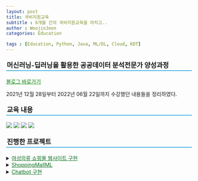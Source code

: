```yaml
---
layout: post
title: 국비지원교육
subtitle : 6개월 간의 국비지원교육을 마치고..
author : WoojinJeon
categories: Education

tags : [Education, Python, Java, ML/DL, Cloud, KDT]
---
```


<p style="border-bottom: 2px solid #3FAFE4; padding: 0.1em; font-size: 18px;"><b>머신러닝-딥러닝을 활용한 공공데이터 분석전문가 양성과정</b></p>

<a href="https://blog.naver.com/wooeric1" target="_blank" rel="noopener noreferrer" style="color:green">블로그 바로가기</a>

2021년 12월 28일부터 2022년 06월 22일까지 수강했던 내용들을 정리하였다.<br/>

<p style="border-bottom: 2px solid #3FAFE4; padding: 0.1em; font-size: 18px;"><b>교육 내용</b></p>

<img src="https://img.shields.io/badge/Java-orange?style=flat-square&logo=Java&logoColor=white"/> <img src="https://img.shields.io/badge/Python-white?style=flat&logo=Python&logoColor=blue"/> <img src="https://img.shields.io/badge/R-white?style=flat&logo=R&logoColor=276DC3"/> <img src="https://img.shields.io/badge/Tensorflow-white?style=flat&logo=Tensorflow&logoColor=FF6F00"/><br/>

<p style="border-bottom: 2px solid #3FAFE4; padding: 0.1em; font-size: 18px;"><b>진행한 프로젝트</b></p>

<details>
    <summary><a href="https://github.com/WoojinJeonkr/ShoppingMall" target="_blank" rel="noopener noreferrer" style="color: #0B711F">여성의류 쇼핑몰 웹사이트 구현</a></summary>
    <ul>
        <li>인원: 4명</li>
        <li>기능</li>
            <ul>
                <li>상품 추천</li>
                <li>상품 정보 조회 및 구매 후기</li>
                <li>고객센터 및 QnA</li>
                <li>고객 및 제품 정보 기반 통계</li>
            </ul>
        <li>담당: 상품 구매 후기 페이지, 통계 페이지</li>
    </ul>
</details>
<details>
    <summary><a href="https://github.com/WoojinJeonkr/ShoppingMallML" target="_blank" rel="noopener noreferrer" style="color: #0B711F">ShoppingMallML</a></summary>
    <ul>
        <li>인원: 3명</li>
        <li>기능</li> 
            <ul>
                <li>카테고리 예측</li>
                <li>분류 모델 정확도 / 구매 빈도 시각화</li>
                <li>구매 후기 긍정 부정 여부 분석</li>
            </ul>
        <li>담당: 카테고리 예측, 후기 긍정 부정 분석</li>
    </ul>
</details>
<details>
    <summary><a href="https://github.com/WoojinJeonkr/ShoppingMall" target="_blank" rel="noopener noreferrer" style="color: #0B711F">Chatbot 구현</a></summary>
    <ul>
        <li>인원: 3명</li>
        <li>기능</li>
        <ul>
            <li>상품 추천</li>
            <li>의류 문의</li>
            <li>구매 목록</li>
            <li>일상 대화</li>
        </ul>
    </ul>
</details>